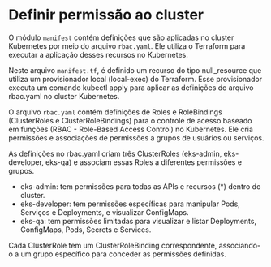 # Definir permissão ao cluster

O módulo `manifest` contém definições que são aplicadas no cluster Kubernetes por meio do arquivo `rbac.yaml`. Ele utiliza o Terraform para executar a aplicação desses recursos no Kubernetes.

Neste arquivo `manifest.tf`, é definido um recurso do tipo null_resource que utiliza um provisionador local (local-exec) do Terraform. Esse provisionador executa um comando kubectl apply para aplicar as definições do arquivo rbac.yaml no cluster Kubernetes.

O arquivo `rbac.yaml` contém definições de Roles e RoleBindings (ClusterRoles e ClusterRoleBindings) para o controle de acesso baseado em funções (RBAC - Role-Based Access Control) no Kubernetes. Ele cria permissões e associações de permissões a grupos de usuários ou serviços.

As definições no rbac.yaml criam três ClusterRoles (eks-admin, eks-developer, eks-qa) e associam essas Roles a diferentes permissões e grupos.

- eks-admin: tem permissões para todas as APIs e recursos (*) dentro do cluster.
- eks-developer: tem permissões específicas para manipular Pods, Serviços e Deployments, e visualizar ConfigMaps.
- eks-qa: tem permissões limitadas para visualizar e listar Deployments, ConfigMaps, Pods, Secrets e Services.

Cada ClusterRole tem um ClusterRoleBinding correspondente, associando-o a um grupo específico para conceder as permissões definidas.